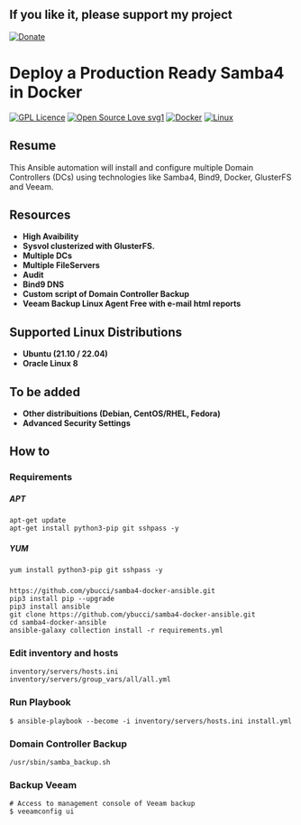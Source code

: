 ## If you like it, please support my project

[![Donate](https://img.shields.io/badge/Donate-PayPal-green.svg)](https://www.paypal.com/donate?business=EY4D8EFD6BLMJ&no_recurring=0&item_name=Projeto+Open+Source&currency_code=BRL)
<p></p>

# Deploy a Production Ready Samba4 in Docker

[![GPL Licence](https://badges.frapsoft.com/os/gpl/gpl.png?v=103)](https://opensource.org/licenses/GPL-3.0/) [![Open Source Love svg1](https://badges.frapsoft.com/os/v1/open-source.svg?v=103)](https://opensource.org/) [![Docker](https://badgen.net/badge/icon/docker?icon=docker&label)](https://docker.com/) [![Linux](https://svgshare.com/i/Zhy.svg)](https://ubuntu.com/) 

## Resume



This Ansible automation will install and configure multiple Domain Controllers (DCs) using technologies like Samba4, Bind9, Docker, GlusterFS and Veeam.

## Resources

- **High Avaibility**
- **Sysvol clusterized with GlusterFS.**
- **Multiple DCs**
- **Multiple FileServers**
- **Audit**
- **Bind9 DNS**
- **Custom script of Domain Controller Backup**
- **Veeam Backup Linux Agent Free with e-mail html reports**

## Supported Linux Distributions

- **Ubuntu (21.10 / 22.04)**
- **Oracle Linux 8**

## To be added
- **Other distribuitions (Debian, CentOS/RHEL, Fedora)**
- **Advanced Security Settings**

## How to

### Requirements

##### APT
```
apt-get update
apt-get install python3-pip git sshpass -y
```
##### YUM
```
yum install python3-pip git sshpass -y
```

###
```
https://github.com/ybucci/samba4-docker-ansible.git
pip3 install pip --upgrade
pip3 install ansible
git clone https://github.com/ybucci/samba4-docker-ansible.git
cd samba4-docker-ansible
ansible-galaxy collection install -r requirements.yml
```
### Edit inventory and hosts
```
inventory/servers/hosts.ini
inventory/servers/group_vars/all/all.yml
```

### Run Playbook
```
$ ansible-playbook --become -i inventory/servers/hosts.ini install.yml
```

### Domain Controller Backup
```
/usr/sbin/samba_backup.sh
```

### Backup Veeam
```
# Access to management console of Veeam backup
$ veeamconfig ui
```


